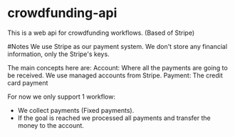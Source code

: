 # crowdfunding-api
This is a web api for crowdfunding workflows. (Based of Stripe)

#Notes
We use Stripe as our payment system. We don't store any financial information, only the Stripe's keys.

The main concepts here are:
Account: Where all the payments are going to be received. We use managed accounts from Stripe.
Payment: The credit card payment


For now we only support 1 workflow:
 - We collect payments (Fixed payments).
 - If the goal is reached we processed all payments and transfer the money to the account.
